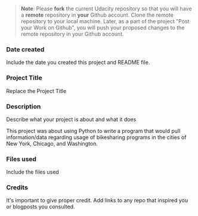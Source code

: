 >**Note**: Please **fork** the current Udacity repository so that you will have a **remote** repository in **your** Github account. Clone the remote repository to your local machine. Later, as a part of the project "Post your Work on Github", you will push your proposed changes to the remote repository in your Github account.

### Date created
Include the date you created this project and README file.

### Project Title
Replace the Project Title

### Description
Describe what your project is about and what it does

This project was about using Python to write a program that would pull information/data regarding usage of bikesharing programs in the cities of New York, Chicago, and Washington. 
### Files used
Include the files used

### Credits
It's important to give proper credit. Add links to any repo that inspired you or blogposts you consulted.
